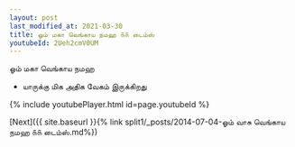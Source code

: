 ```yaml
---
layout: post
last_modified_at: 2021-03-30
title: ஓம் மகா வெங்காய நமஹ ௧௧ டைம்ஸ்
youtubeId: 2Ueh2cmV0UM
---
```

 
 
 ஓம் மகா வெங்காய நமஹ  
 
 -  யாருக்கு மிக அதிக வேகம் இருக்கிறது 
 
  
 
  
 
 
 
 
 
 


{% include youtubePlayer.html id=page.youtubeId %}
 
[Next]({{ site.baseurl }}{% link  split1/_posts/2014-07-04-ஓம் வாசு வெங்காய நமஹ ௧௧ டைம்ஸ்.md%})
 
